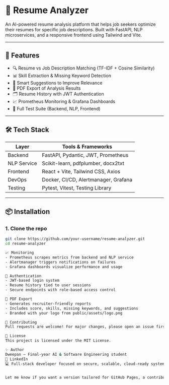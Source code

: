 # 🧠 Resume Analyzer

An AI-powered resume analysis platform that helps job seekers optimize their resumes for specific job descriptions. Built with FastAPI, NLP microservices, and a responsive frontend using Tailwind and Vite.

---

## 🚀 Features

- 🔍 Resume vs Job Description Matching (TF-IDF + Cosine Similarity)
- 📊 Skill Extraction & Missing Keyword Detection
- 🧠 Smart Suggestions to Improve Relevance
- 📄 PDF Export of Analysis Results
- 🗂️ Resume History with JWT Authentication
- 📈 Prometheus Monitoring & Grafana Dashboards
- 🧪 Full Test Suite (Backend, NLP, Frontend)

---

## 🛠️ Tech Stack

| Layer       | Tools & Frameworks                          |
|-------------|---------------------------------------------|
| Backend     | FastAPI, Pydantic, JWT, Prometheus          |
| NLP Service | Scikit-learn, pdfplumber, docx2txt          |
| Frontend    | React + Vite, Tailwind CSS, Axios           |
| DevOps      | Docker, CI/CD, Alertmanager, Grafana        |
| Testing     | Pytest, Vitest, Testing Library             |

---

## 📦 Installation

### 1. Clone the repo

```bash
git clone https://github.com/your-username/resume-analyzer.git
cd resume-analyzer 

📈 Monitoring
- Prometheus scrapes metrics from backend and NLP service
- Alertmanager triggers notifications on failures
- Grafana dashboards visualize performance and usage

🔐 Authentication
- JWT-based login system
- Resume history tied to user sessions
- Secure endpoints with role-based access control

📄 PDF Export
- Generates recruiter-friendly reports
- Includes score, skills, missing keywords, and suggestions
- Branded with your logo from public/assets/logo.png

🤝 Contributing
Pull requests are welcome! For major changes, please open an issue first to discuss what you’d like to improve.

📜 License
This project is licensed under the MIT License.

✨ Author
Dweepan — Final-year AI & Software Engineering student
🔗 LinkedIn
💻 Full-stack developer focused on secure, scalable, cloud-ready systems


Let me know if you want a version tailored for GitHub Pages, a contributor guide, or badges for build status and coverage.


